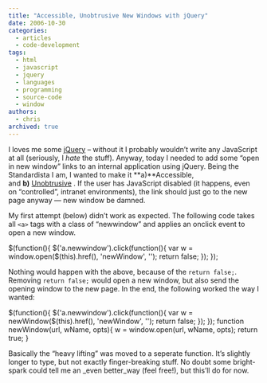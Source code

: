 ```yaml
---
title: "Accessible, Unobtrusive New Windows with jQuery"
date: 2006-10-30
categories:
  - articles
  - code-development
tags:
  - html
  - javascript
  - jquery
  - languages
  - programming
  - source-code
  - window
authors:
  - chris
archived: true
---
```


I loves me some [jQuery](http://www.jquery.com/) – without it I probably wouldn’t write any JavaScript at all (seriously, I *hate* the stuff). Anyway, today I needed to add some “open in new window” links to an internal application using jQuery. Being the Standardista I am, I wanted to make it **a)**Accessible, and **b)** [Unobtrusive](http://onlinetools.org/articles/unobtrusivejavascript/) . If the user has JavaScript disabled (it happens, even on “controlled”, intranet environments), the link should just go to the new page anyway — new window be damned.

My first attempt (below) didn’t work as expected. The following code takes all `<a>` tags with a class of “newwindow” and applies an onclick event to open a new window.

$(function(){
$('a.newwindow').click(function(){
var w = window.open($(this).href(), 'newWindow', '');
return false;
});
});

Nothing would happen with the above, because of the `return false;`. Removing `return false;` would open a new window, but also send the opening window to the new page. In the end, the following worked the way I wanted:

$(function(){
$('a.newwindow').click(function(){
var w = newWindow($(this).href(), 'newWindow', '');
return false;
});
});
function newWindow(url, wName, opts){
w = window.open(url, wName, opts);
return true;
}

Basically the “heavy lifting” was moved to a seperate function. It’s slightly longer to type, but not exactly finger-breaking stuff. No doubt some bright-spark could tell me an _even better_way (feel free!), but this’ll do for now.
